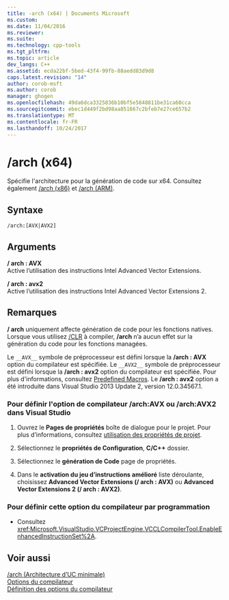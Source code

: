 ```yaml
---
title: -arch (x64) | Documents Microsoft
ms.custom: 
ms.date: 11/04/2016
ms.reviewer: 
ms.suite: 
ms.technology: cpp-tools
ms.tgt_pltfrm: 
ms.topic: article
dev_langs: C++
ms.assetid: ecda22bf-5bed-43f4-99fb-88aedd83d9d8
caps.latest.revision: "14"
author: corob-msft
ms.author: corob
manager: ghogen
ms.openlocfilehash: 49da6dca3325836b10bf5e5848811be31ca60cca
ms.sourcegitcommit: ebec1d449f2bd98aa851667c2bfeb7e27ce657b2
ms.translationtype: MT
ms.contentlocale: fr-FR
ms.lasthandoff: 10/24/2017
---
```

# <a name="arch-x64"></a>/arch (x64)
Spécifie l'architecture pour la génération de code sur x64. Consultez également [/arch (x86)](../../build/reference/arch-x86.md) et [/arch (ARM)](../../build/reference/arch-arm.md).  
  
## <a name="syntax"></a>Syntaxe  
  
```  
/arch:[AVX|AVX2]  
```  
  
## <a name="arguments"></a>Arguments  
 **/ arch : AVX**  
 Active l’utilisation des instructions Intel Advanced Vector Extensions.  
  
 **/ arch : avx2**  
 Active l’utilisation des instructions Intel Advanced Vector Extensions 2.  
  
## <a name="remarks"></a>Remarques  
 **/ arch** uniquement affecte génération de code pour les fonctions natives. Lorsque vous utilisez [/CLR](../../build/reference/clr-common-language-runtime-compilation.md) à compiler, **/arch** n’a aucun effet sur la génération du code pour les fonctions managées.  
  
 Le `__AVX__` symbole de préprocesseur est défini lorsque la **/arch : AVX** option du compilateur est spécifiée. Le `__AVX2__` symbole de préprocesseur est défini lorsque la **/arch : avx2** option du compilateur est spécifiée. Pour plus d'informations, consultez [Predefined Macros](../../preprocessor/predefined-macros.md). Le **/arch : avx2** option a été introduite dans Visual Studio 2013 Update 2, version 12.0.34567.1.  
  
### <a name="to-set-the-archavx-or-archavx2-compiler-option-in-visual-studio"></a>Pour définir l'option de compilateur /arch:AVX ou /arch:AVX2 dans Visual Studio  
  
1.  Ouvrez le **Pages de propriétés** boîte de dialogue pour le projet. Pour plus d’informations, consultez [utilisation des propriétés de projet](../../ide/working-with-project-properties.md).  
  
2.  Sélectionnez le **propriétés de Configuration**, **C/C++** dossier.  
  
3.  Sélectionnez le **génération de Code** page de propriétés.  
  
4.  Dans le **activation du jeu d’instructions amélioré** liste déroulante, choisissez **Advanced Vector Extensions (/ arch : AVX)** ou **Advanced Vector Extensions 2 (/ arch : AVX2)**.  
  
### <a name="to-set-this-compiler-option-programmatically"></a>Pour définir cette option du compilateur par programmation  
  
-   Consultez <xref:Microsoft.VisualStudio.VCProjectEngine.VCCLCompilerTool.EnableEnhancedInstructionSet%2A>.  
  
## <a name="see-also"></a>Voir aussi  
 [/arch (Architecture d’UC minimale)](../../build/reference/arch-minimum-cpu-architecture.md)   
 [Options du compilateur](../../build/reference/compiler-options.md)   
 [Définition des options du compilateur](../../build/reference/setting-compiler-options.md)